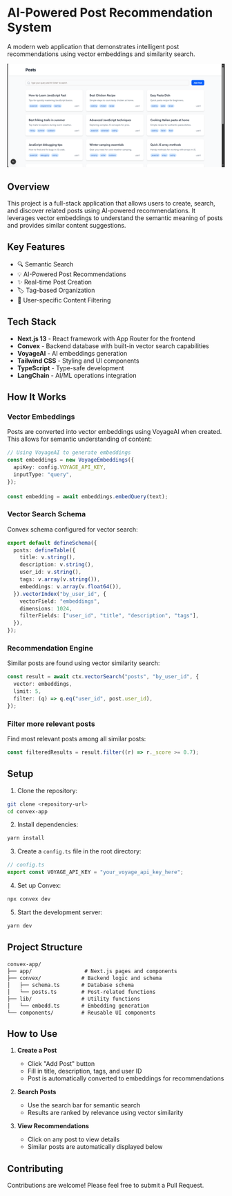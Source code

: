 # AI-Powered Post Recommendation System

A modern web application that demonstrates intelligent post recommendations using vector embeddings and similarity search.

![Project screenshot](https://github.com/Jayant-001/Recommendation-System-NextJS/blob/main/public/screenshot.png?raw=true)

## Overview

This project is a full-stack application that allows users to create, search, and discover related posts using AI-powered recommendations. It leverages vector embeddings to understand the semantic meaning of posts and provides similar content suggestions.

## Key Features

- 🔍 Semantic Search
- 💡 AI-Powered Post Recommendations
- ✨ Real-time Post Creation
- 🏷️ Tag-based Organization
- 🎯 User-specific Content Filtering

## Tech Stack

- **Next.js 13** - React framework with App Router for the frontend
- **Convex** - Backend database with built-in vector search capabilities
- **VoyageAI** - AI embeddings generation
- **Tailwind CSS** - Styling and UI components
- **TypeScript** - Type-safe development
- **LangChain** - AI/ML operations integration

## How It Works

### Vector Embeddings

Posts are converted into vector embeddings using VoyageAI when created. This allows for semantic understanding of content:

```typescript
// Using VoyageAI to generate embeddings
const embeddings = new VoyageEmbeddings({
  apiKey: config.VOYAGE_API_KEY,
  inputType: "query",
});

const embedding = await embeddings.embedQuery(text);
```

### Vector Search Schema

Convex schema configured for vector search:

```typescript
export default defineSchema({
  posts: defineTable({
    title: v.string(),
    description: v.string(),
    user_id: v.string(),
    tags: v.array(v.string()),
    embeddings: v.array(v.float64()),
  }).vectorIndex("by_user_id", {
    vectorField: "embeddings",
    dimensions: 1024,
    filterFields: ["user_id", "title", "description", "tags"],
  }),
});
```

### Recommendation Engine

Similar posts are found using vector similarity search:

```typescript
const result = await ctx.vectorSearch("posts", "by_user_id", {
  vector: embeddings,
  limit: 5,
  filter: (q) => q.eq("user_id", post.user_id),
});
```

### Filter more relevant posts

Find most relevant posts among all similar posts:

```typescript
const filteredResults = result.filter((r) => r._score >= 0.7);
```

## Setup

1. Clone the repository:

```bash
git clone <repository-url>
cd convex-app
```

2. Install dependencies:

```bash
yarn install
```

3. Create a `config.ts` file in the root directory:

```typescript
// config.ts
export const VOYAGE_API_KEY = "your_voyage_api_key_here";
```

4. Set up Convex:

```bash
npx convex dev
```

5. Start the development server:

```bash
yarn dev
```

## Project Structure

```
convex-app/
├── app/                 # Next.js pages and components
├── convex/             # Backend logic and schema
│   ├── schema.ts       # Database schema
│   └── posts.ts        # Post-related functions
├── lib/                # Utility functions
│   └── embedd.ts       # Embedding generation
└── components/         # Reusable UI components
```

## How to Use

1. **Create a Post**

   - Click "Add Post" button
   - Fill in title, description, tags, and user ID
   - Post is automatically converted to embeddings for recommendations

2. **Search Posts**

   - Use the search bar for semantic search
   - Results are ranked by relevance using vector similarity

3. **View Recommendations**
   - Click on any post to view details
   - Similar posts are automatically displayed below

## Contributing

Contributions are welcome! Please feel free to submit a Pull Request.
